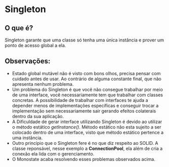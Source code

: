 # Singleton

## O que é?
Singleton garante que uma classe só tenha uma única instância e prover um ponto de acesso global a ela.

## Observações:

- Estado global mutável não é visto com bons olhos, precisa pensar com cuidado antes de usar. Ao contrário de alguma constante final, que não apresenta nenhum problema.
- Um problema do Singleton é que você não consegue trabalhar por meio de uma interface, você necessariamente tem que trabalhar com classes concretas. A possibilidade de trabalhar com interfaces te ajuda a depender menos de implementações específicas e conseguir trocar a implementação sem necessariamente sair gerando efeitos colaterais dentro da sua aplicação.
- A Dificuldade de gerar interface utilizando Singleton é devido ao utilizar o método estático <em>getInstance()</em>. Método estático não esta sujeito a ser colocado dentro de uma interface, visto que método estático pertence a uma instância.
- Outro princípio que o Singleton fere é no que diz respeito ao SOLID. A classe reponsável, nesse exemplo a <strong>ConnectionPool</strong>, ela além de cria a conexão ela lida com o gerenciamento.
- O Monostate acaba resolvendo esses problemas observados acima.
